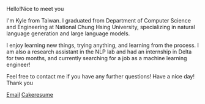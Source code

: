 Hello!Nice to meet you

I'm Kyle from Taiwan. I graduated from Department of Computer Science and Engineering at National Chung Hsing University, specializing in natural language generation and large language models.

I enjoy learning new things, trying anything, and learning from the process. 
I am also a research assistant in the NLP lab and had an internship in Delta for two months, and currently searching for a job as a machine learning engineer!

Feel free to contact me if you have any further questions!
Have a nice day! Thank you

 <a href="mailto:iove22@hotmail.com">Email</a>
 <a href="https://www.cakeresume.com/kei-hsieh">Cakeresume</a>
